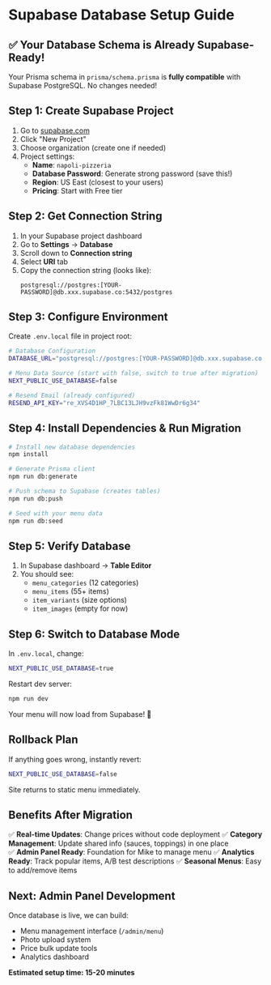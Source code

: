 # Supabase Database Setup Guide

## ✅ Your Database Schema is Already Supabase-Ready!

Your Prisma schema in `prisma/schema.prisma` is **fully compatible** with Supabase PostgreSQL. No changes needed!

## Step 1: Create Supabase Project

1. Go to [supabase.com](https://supabase.com)
2. Click "New Project"
3. Choose organization (create one if needed)
4. Project settings:
   - **Name**: `napoli-pizzeria`
   - **Database Password**: Generate strong password (save this!)
   - **Region**: US East (closest to your users)
   - **Pricing**: Start with Free tier

## Step 2: Get Connection String

1. In your Supabase project dashboard
2. Go to **Settings** → **Database**
3. Scroll down to **Connection string**
4. Select **URI** tab
5. Copy the connection string (looks like):
   ```
   postgresql://postgres:[YOUR-PASSWORD]@db.xxx.supabase.co:5432/postgres
   ```

## Step 3: Configure Environment

Create `.env.local` file in project root:

```bash
# Database Configuration
DATABASE_URL="postgresql://postgres:[YOUR-PASSWORD]@db.xxx.supabase.co:5432/postgres"

# Menu Data Source (start with false, switch to true after migration)
NEXT_PUBLIC_USE_DATABASE=false

# Resend Email (already configured)
RESEND_API_KEY="re_XVS4D1HP_7LBC13LJH9vzFk81WwDr6g34"
```

## Step 4: Install Dependencies & Run Migration

```bash
# Install new database dependencies
npm install

# Generate Prisma client
npm run db:generate

# Push schema to Supabase (creates tables)
npm run db:push

# Seed with your menu data
npm run db:seed
```

## Step 5: Verify Database

1. In Supabase dashboard → **Table Editor**
2. You should see:
   - `menu_categories` (12 categories)
   - `menu_items` (55+ items)  
   - `item_variants` (size options)
   - `item_images` (empty for now)

## Step 6: Switch to Database Mode

In `.env.local`, change:
```bash
NEXT_PUBLIC_USE_DATABASE=true
```

Restart dev server:
```bash
npm run dev
```

Your menu will now load from Supabase! 🚀

## Rollback Plan

If anything goes wrong, instantly revert:
```bash
NEXT_PUBLIC_USE_DATABASE=false
```

Site returns to static menu immediately.

## Benefits After Migration

✅ **Real-time Updates**: Change prices without code deployment
✅ **Category Management**: Update shared info (sauces, toppings) in one place  
✅ **Admin Panel Ready**: Foundation for Mike to manage menu
✅ **Analytics Ready**: Track popular items, A/B test descriptions
✅ **Seasonal Menus**: Easy to add/remove items

## Next: Admin Panel Development

Once database is live, we can build:
- Menu management interface (`/admin/menu`)
- Photo upload system
- Price bulk update tools  
- Analytics dashboard

**Estimated setup time: 15-20 minutes**